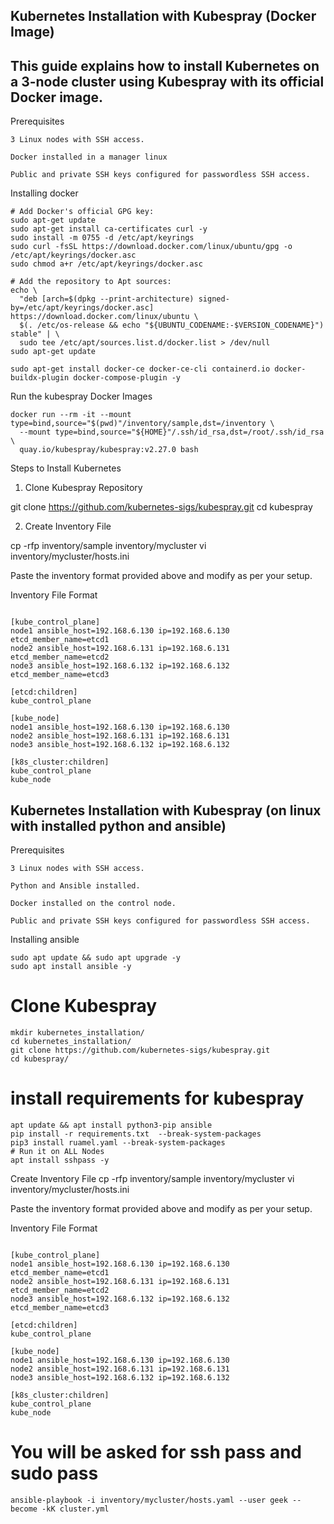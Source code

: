 ## Kubernetes Installation with Kubespray (Docker Image)
## This guide explains how to install Kubernetes on a 3-node cluster using Kubespray with its official Docker image.

Prerequisites
```
3 Linux nodes with SSH access.

Docker installed in a manager linux

Public and private SSH keys configured for passwordless SSH access.
```

Installing docker
```
# Add Docker's official GPG key:
sudo apt-get update
sudo apt-get install ca-certificates curl -y
sudo install -m 0755 -d /etc/apt/keyrings
sudo curl -fsSL https://download.docker.com/linux/ubuntu/gpg -o /etc/apt/keyrings/docker.asc
sudo chmod a+r /etc/apt/keyrings/docker.asc

# Add the repository to Apt sources:
echo \
  "deb [arch=$(dpkg --print-architecture) signed-by=/etc/apt/keyrings/docker.asc] https://download.docker.com/linux/ubuntu \
  $(. /etc/os-release && echo "${UBUNTU_CODENAME:-$VERSION_CODENAME}") stable" | \
  sudo tee /etc/apt/sources.list.d/docker.list > /dev/null
sudo apt-get update

sudo apt-get install docker-ce docker-ce-cli containerd.io docker-buildx-plugin docker-compose-plugin -y
```

Run the kubespray Docker Images
```
docker run --rm -it --mount type=bind,source="$(pwd)"/inventory/sample,dst=/inventory \
  --mount type=bind,source="${HOME}"/.ssh/id_rsa,dst=/root/.ssh/id_rsa \
  quay.io/kubespray/kubespray:v2.27.0 bash

```


Steps to Install Kubernetes

1. Clone Kubespray Repository

git clone https://github.com/kubernetes-sigs/kubespray.git
cd kubespray

2. Create Inventory File

cp -rfp inventory/sample inventory/mycluster
vi inventory/mycluster/hosts.ini

Paste the inventory format provided above and modify as per your setup.

Inventory File Format
```

[kube_control_plane]
node1 ansible_host=192.168.6.130 ip=192.168.6.130 etcd_member_name=etcd1
node2 ansible_host=192.168.6.131 ip=192.168.6.131 etcd_member_name=etcd2
node3 ansible_host=192.168.6.132 ip=192.168.6.132 etcd_member_name=etcd3

[etcd:children]
kube_control_plane

[kube_node]
node1 ansible_host=192.168.6.130 ip=192.168.6.130
node2 ansible_host=192.168.6.131 ip=192.168.6.131
node3 ansible_host=192.168.6.132 ip=192.168.6.132

[k8s_cluster:children]
kube_control_plane
kube_node

```


## Kubernetes Installation with Kubespray (on linux with installed python and ansible)

Prerequisites
```
3 Linux nodes with SSH access.

Python and Ansible installed.

Docker installed on the control node.

Public and private SSH keys configured for passwordless SSH access.
```
Installing ansible
```
sudo apt update && sudo apt upgrade -y
sudo apt install ansible -y

```

# Clone Kubespray
```
mkdir kubernetes_installation/
cd kubernetes_installation/
git clone https://github.com/kubernetes-sigs/kubespray.git
cd kubespray/
```
# install requirements for kubespray 
```
apt update && apt install python3-pip ansible
pip install -r requirements.txt  --break-system-packages
pip3 install ruamel.yaml --break-system-packages
# Run it on ALL Nodes
apt install sshpass -y  
```

Create Inventory File
cp -rfp inventory/sample inventory/mycluster
vi inventory/mycluster/hosts.ini

Paste the inventory format provided above and modify as per your setup.

Inventory File Format
```

[kube_control_plane]
node1 ansible_host=192.168.6.130 ip=192.168.6.130 etcd_member_name=etcd1
node2 ansible_host=192.168.6.131 ip=192.168.6.131 etcd_member_name=etcd2
node3 ansible_host=192.168.6.132 ip=192.168.6.132 etcd_member_name=etcd3

[etcd:children]
kube_control_plane

[kube_node]
node1 ansible_host=192.168.6.130 ip=192.168.6.130
node2 ansible_host=192.168.6.131 ip=192.168.6.131
node3 ansible_host=192.168.6.132 ip=192.168.6.132

[k8s_cluster:children]
kube_control_plane
kube_node

```
# You will be asked for ssh pass and sudo pass
```
ansible-playbook -i inventory/mycluster/hosts.yaml --user geek --become -kK cluster.yml
```
